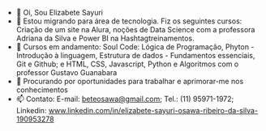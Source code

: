 - 👋 Oi, Sou Elizabete Sayuri
- 👀 Estou migrando para área de tecnologia. Fiz os seguintes cursos: Criação de um site na Alura, noções de Data Science com a professora Adriana da Silva e Power BI na Hashtagtreinamentos.
- 🌱 Cursos em andamento: Soul Code: Lógica de Programação, Phyton - Introdução à linguagem, Estrutura de dados - Fundamentos essenciais, Git e Github; e HTML, CSS, Javascript, Python e Algoritmos com o professor Gustavo Guanabara 
- 💞️ Procurando por oportunidades para  trabalhar e aprimorar-me nos conhecimentos
- 📫 Contato: E-mail: beteosawa@gmail.com; Tel.: (11) 95971-1972; Linkedin: www.linkedin.com/in/elizabete-sayuri-osawa-ribeiro-da-silva-190953278
<!---
ElizabeteSayuri/ElizabeteSayuri is a ✨ special ✨ repository because its `README.md` (this file) appears on your GitHub profile.
You can click the Preview link to take a look at your changes.
--->

